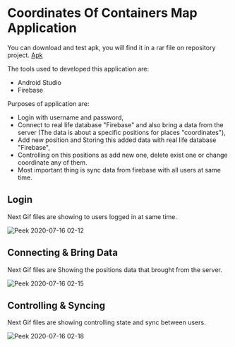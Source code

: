 # Coordinates Of Containers Map Application

You can download and test apk, you will find it in a rar file on repository project. [Apk](https://github.com/TahaGitHub/Map-Application/blob/master/Map_Application.zip)

The tools used to developed this application are:
* Android Studio
* Firebase


Purposes of application are:
- Login with username and password,
- Connect to real life database "Firebase" and also bring a data from the server (The data is about a specific positions for places "coordinates"),
- Add new position and Storing this added data with real life database "Firebase",
- Controlling on this positions as add new one, delete exist one or change coordinate any of them.
- Most important thing is sync data from firebase with all users at same time.

## Login
Next Gif files are showing to users logged in at same time.

![Peek 2020-07-16 02-12](https://user-images.githubusercontent.com/68125916/87609251-ad574700-c70a-11ea-88df-0ab2461392ee.gif)

## Connecting & Bring Data
Next Gif files are Showing the positions data that brought from the server.

![Peek 2020-07-16 02-15](https://user-images.githubusercontent.com/68125916/87609343-f909f080-c70a-11ea-9528-080256ca02e4.gif)

## Controlling & Syncing
Next Gif files are showing controlling state and sync between users.

![Peek 2020-07-16 02-18](https://user-images.githubusercontent.com/68125916/87609361-06bf7600-c70b-11ea-84ab-20031c69dc12.gif)
